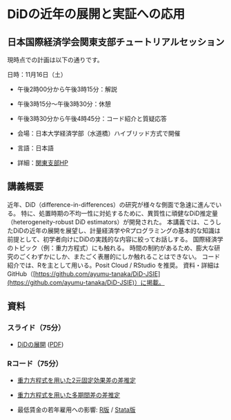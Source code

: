 # DiDの近年の展開と実証への応用

## 日本国際経済学会関東支部チュートリアルセッション


現時点での計画は以下の通りです。

日時：11月16日（土）

- 午後2時00分から午後3時15分：解説
- 午後3時15分〜午後3時30分：休憩
- 午後3時30分から午後4時45分：コード紹介と質疑応答

- 会場：日本大学経済学部（水道橋）ハイブリッド方式で開催
- 言語：日本語
- 詳細：[関東支部HP](https://www.jsie.jp/kanto/news/915/)

   
## 講義概要

<!--

応用の分野では、計量理論的な根拠なく、DiD（difference-in-differences）の様々な技法が用いられてきた。
近年、TWFEモデル（two-way fixed effects model）をはじめとするDiDの慣例的な使用に対する批判と新しい手法の開発が急速に進んでいる。
その際たるものが、TWFEモデル（two-way fixed effects model）である。
ここ5年ほどの間に、TWFEモデルをはじめとするDiDの慣例的な使用に対する批判と新しいDiD推定法の開発が急速に進んでいる。
現在では、処置時期に不均一性がある場合、TWFEモデルによる推定値が信頼できないことに幅広い合意が得られている。
処置時期の不均一性に対処するために、多くの新しい有望なDiD（difference-in-differences）推定量が開発されている。
-->


近年、DiD（difference-in-differences）の研究が様々な側面で急速に進んでいる。
特に、処置時期の不均一性に対処するために、異質性に頑健なDiD推定量（heterogeneity-robust DiD estimators）が開発された。
本講義では、こうしたDiDの近年の展開を展望し、計量経済学やRプログラミングの基本的な知識は前提として、初学者向けにDiDの実践的な内容に絞ってお話しする。
国際経済学のトピック（例：重力方程式）にも触れる。
時間の制約があるため、膨大な研究のごくわずかにしか、またごく表層的にしか触れることはできない。
コード紹介では、Rを主として用いる。Posit Cloud / RStudio を推奨。
資料・詳細はGitHub（[https://github.com/ayumu-tanaka/DiD-JSIE](https://github.com/ayumu-tanaka/DiD-JSIE)）に掲載。


## 資料

### スライド（75分）

- [DiDの展開](https://rpubs.com/ayumuR/Roth2023survey_short)  ([PDF](DiD_notes02_Roth2023survey_short.pdf))

<!--
  - [Pedro Sant'Anna氏による解説動画](https://youtu.be/Jyat3OZLyRc?si=RXkz6Ma0POrOeu6w)
-->

### Rコード（75分）


- [重力方程式を用いた2元固定効果差の差推定](https://rpubs.com/ayumuR/gravity_fixest_twfe)

- [重力方程式を用いた多期間差の差推定](https://rpubs.com/ayumuR/gravity_fixest_es)

<!--  重力方程式を用いた時差あり差の差推定 -->

- 最低賃金の若年雇用への影響: [R版](https://rpubs.com/ayumuR/DiD-Wage) / [Stata版](https://rpubs.com/ayumuR/DiD-Stata-Wage)

